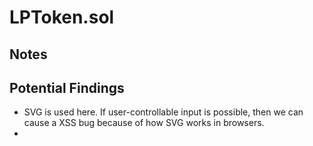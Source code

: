 # LPToken.sol

## Notes


## Potential Findings
- SVG is used here. If user-controllable input is possible, then we can 
  cause a XSS bug because of how SVG works in browsers.
-
